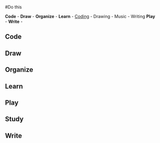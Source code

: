 #Do this

**Code**
	- 
**Draw**
	- 
**Organize**
	- 
**Learn**
	- [Coding](./PressStart.md#Code)
	- Drawing
	- Music
	- Writing
**Play**
	- 
**Write**
	- 


## Code
## Draw
## Organize
## Learn
## Play
## Study
## Write
